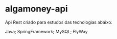 # algamoney-api

Api Rest criado para estudos das tecnologias abaixo:

Java;
SpringFramework;
MySQL;
FlyWay
